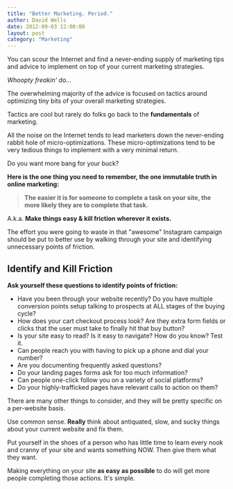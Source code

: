 ```yaml
---
title: "Better Marketing. Period."
author: David Wells
date: 2012-09-03 12:00:00
layout: post
category: "Marketing"
---
```


You can scour the Internet and find a never-ending supply of marketing tips and advice to implement on top of your current marketing strategies.

_Whoopty freakin' do..._

The overwhelming majority of the advice is focused on tactics around optimizing tiny bits of your overall marketing strategies.

Tactics are cool but rarely do folks go back to the **fundamentals** of marketing.

All the noise on the Internet tends to lead marketers down the never-ending rabbit hole of micro-optimizations. These micro-optimizations tend to be very tedious things to implement with a very minimal return.

Do you want more bang for your buck?

**Here is the one thing you need to remember, the one immutable truth in online marketing:**

> **The easier it is for someone to complete a task on your site, the more likely they are to complete that task.**

A.k.a. **Make things easy & kill friction wherever it exists.**

The effort you were going to waste in that "awesome" Instagram campaign should be put to better use by walking through your site and identifying unnecessary points of friction.

## Identify and Kill Friction

**Ask yourself these questions to identify points of friction:**

*   Have you been through your website recently? Do you have multiple conversion points setup talking to prospects at ALL stages of the buying cycle?
*   How does your cart checkout process look? Are they extra form fields or clicks that the user must take to finally hit that buy button?
*   Is your site easy to read? Is it easy to navigate? How do you know? Test it.
*   Can people reach you with having to pick up a phone and dial your number?
*   Are you documenting frequently asked questions?
*   Do your landing pages forms ask for too much information?
*   Can people one-click follow you on a variety of social platforms?
*   Do your highly-trafficked pages have relevant calls to action on them?

There are many other things to consider, and they will be pretty specific on a per-website basis.

Use common sense. **Really** think about antiquated, slow, and sucky things about your current website and fix them.

Put yourself in the shoes of a person who has little time to learn every nook and cranny of your site and wants something NOW. Then give them what they want.

Making everything on your site **as easy as possible** to do will get more people completing those actions. It's simple.
